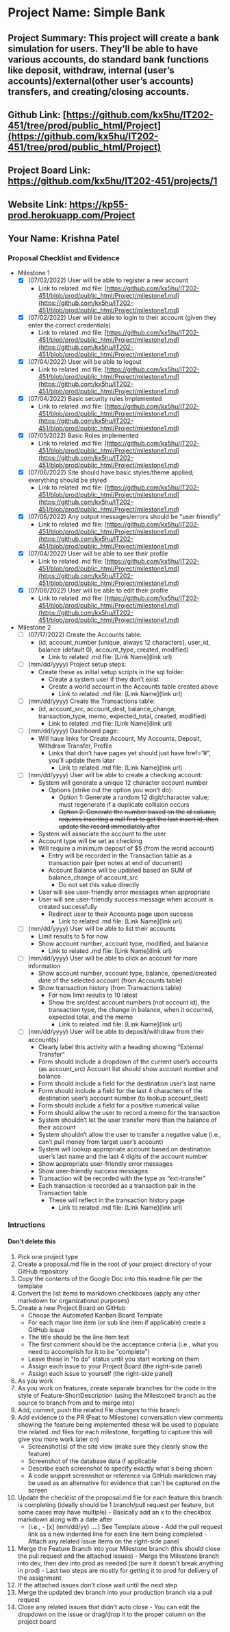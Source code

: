 # Project Name: Simple Bank
## Project Summary: This project will create a bank simulation for users. They’ll be able to have various accounts, do standard bank functions like deposit, withdraw, internal (user’s accounts)/external(other user’s accounts) transfers, and creating/closing accounts.
## Github Link: [https://github.com/kx5hu/IT202-451/tree/prod/public_html/Project](https://github.com/kx5hu/IT202-451/tree/prod/public_html/Project)
## Project Board Link: https://github.com/kx5hu/IT202-451/projects/1
## Website Link: https://kp55-prod.herokuapp.com/Project
## Your Name: Krishna Patel

<!-- Line item / Feature template (use this for each bullet point) -- DO NOT DELETE THIS SECTION

- [ ] \(mm/dd/yyyy of completion) Feature Title (from the proposal bullet point, if it's a sub-point indent it properly)
  -  Link to related .md file: [Link Name](link url)

 End Line item / Feature Template -- DO NOT DELETE THIS SECTION --> 
### Proposal Checklist and Evidence

- Milestone 1
    - [x] \(07/02/2022) User will be able to register a new account
      -  Link to related .md file: [https://github.com/kx5hu/IT202-451/blob/prod/public_html/Project/milestone1.md](https://github.com/kx5hu/IT202-451/blob/prod/public_html/Project/milestone1.md)
    - [x] \(07/02/2022) User will be able to login to their account (given they enter the correct credentials)
      -  Link to related .md file: [https://github.com/kx5hu/IT202-451/blob/prod/public_html/Project/milestone1.md](https://github.com/kx5hu/IT202-451/blob/prod/public_html/Project/milestone1.md)
    - [x] \(07/04/2022) User will be able to logout
      -  Link to related .md file: [https://github.com/kx5hu/IT202-451/blob/prod/public_html/Project/milestone1.md](https://github.com/kx5hu/IT202-451/blob/prod/public_html/Project/milestone1.md)
    - [x] \(07/04/2022) Basic security rules implemented
      -  Link to related .md file: [https://github.com/kx5hu/IT202-451/blob/prod/public_html/Project/milestone1.md](https://github.com/kx5hu/IT202-451/blob/prod/public_html/Project/milestone1.md)
    - [x] \(07/05/2022) Basic Roles implemented
      -  Link to related .md file: [https://github.com/kx5hu/IT202-451/blob/prod/public_html/Project/milestone1.md](https://github.com/kx5hu/IT202-451/blob/prod/public_html/Project/milestone1.md)
    - [x] \(07/06/2022) Site should have basic styles/theme applied; everything should be styled
      -  Link to related .md file: [https://github.com/kx5hu/IT202-451/blob/prod/public_html/Project/milestone1.md](https://github.com/kx5hu/IT202-451/blob/prod/public_html/Project/milestone1.md)
    - [x] \(07/06/2022) Any output messages/errors should be “user friendly”
      -  Link to related .md file: [https://github.com/kx5hu/IT202-451/blob/prod/public_html/Project/milestone1.md](https://github.com/kx5hu/IT202-451/blob/prod/public_html/Project/milestone1.md)
    - [x] \(07/04/2022) User will be able to see their profile
      -  Link to related .md file: [https://github.com/kx5hu/IT202-451/blob/prod/public_html/Project/milestone1.md](https://github.com/kx5hu/IT202-451/blob/prod/public_html/Project/milestone1.md)
    - [x] \(07/06/2022) User will be able to edit their profile
      -  Link to related .md file: [https://github.com/kx5hu/IT202-451/blob/prod/public_html/Project/milestone1.md](https://github.com/kx5hu/IT202-451/blob/prod/public_html/Project/milestone1.md)
      
- Milestone 2
    - [ ] \(07/17/2022) Create the Accounts table:
      - (id, account_number [unique, always 12 characters], user_id, balance (default 0), account_type, created, modified)
        -  Link to related .md file: [Link Name](link url)
    - [ ] \(mm/dd/yyyy) Project setup steps:
      - Create these as initial setup scripts in the sql folder:
        - Create a system user if they don’t exist
        - Create a world account in the Accounts table created above
          -  Link to related .md file: [Link Name](link url)
    - [ ] \(mm/dd/yyyy) Create the Transactions table:
      - (id, account_src, account_dest, balance_change, transaction_type, memo, expected_total, created, modified) 
        -  Link to related .md file: [Link Name](link url)
    - [ ] \(mm/dd/yyyy) Dashboard page:
      - Will have links for Create Account, My Accounts, Deposit, Withdraw Transfer, Profile
        - Links that don’t have pages yet should just have href=”#”, you’ll update them later
          -  Link to related .md file: [Link Name](link url)
    - [ ] \(mm/dd/yyyy) User will be able to create a checking account:
      - System will generate a unique 12 character account number
        - Options (strike out the option you won’t do):
          - Option 1: Generate a random 12 digit/character value; must regenerate if a duplicate collision occurs
          - ~~Option 2: Generate the number based on the id column; requires inserting a null first to get the last insert id, then update the record immediately after~~
      - System will associate the account to the user
      - Account type will be set as checking
      - Will require a minimum deposit of $5 (from the world account)
        - Entry will be recorded in the Transaction table as a transaction pair (per notes at end of document)
        - Account Balance will be updated based on SUM of balance_change of account_src
          - Do not set this value directly
      - User will see user-friendly error messages when appropriate
      - User will see user-friendly success message when account is created successfully
        - Redirect user to their Accounts page upon success
          -  Link to related .md file: [Link Name](link url)
    - [ ] \(mm/dd/yyyy) User will be able to list their accounts
      - Limit results to 5 for now
      - Show account number, account type, modified, and balance
        -  Link to related .md file: [Link Name](link url)
    - [ ] \(mm/dd/yyyy) User will be able to click an account for more information
      - Show account number, account type, balance, opened/created date of the selected account (from Accounts table)
      - Show transaction history (from Transactions table)
        - For now limit results to 10 latest
        - Show the src/dest account numbers (not account id), the transaction type, the change in balance, when it occurred, expected total, and the memo
          -  Link to related .md file: [Link Name](link url)
    - [ ] \(mm/dd/yyyy) User will be able to deposit/withdraw from their account(s)
      - Clearly label this activity with a heading showing “External Transfer”
      - Form should include a dropdown of the current user’s accounts (as account_src)
         Account list should show account number and balance
      - Form should include a field for the destination user’s last name
      - Form should include a field for the last 4 characters of the destination user’s account number (to lookup account_dest)
      - Form should include a field for a positive numerical value
      - Form should allow the user to record a memo for the transaction
      - System shouldn’t let the user transfer more than the balance of their account
      - System shouldn’t allow the user to transfer a negative value (i.e., can’t pull money from target user’s account)
      - System will lookup appropriate account based on destination user’s last name and the last 4 digits of the account number
      - Show appropriate user-friendly error messages
      - Show user-friendly success messages
      - Transaction will be recorded with the type as “ext-transfer”
      - Each transaction is recorded as a transaction pair in the Transaction table
        - These will reflect in the transaction history page
          -  Link to related .md file: [Link Name](link url)
<!--
- Milestone 3
  - (duplicate template here for Milestone 3 features)
- Milestone 4
  - (duplicate template here for Milestone 4 features)
  -->
### Intructions
#### Don't delete this
1. Pick one project type
2. Create a proposal.md file in the root of your project directory of your GitHub repository
3. Copy the contents of the Google Doc into this readme file per the template
4. Convert the list items to markdown checkboxes (apply any other markdown for organizational purposes)
5. Create a new Project Board on GitHub
   - Choose the Automated Kanban Board Template
   - For each major line item (or sub line item if applicable) create a GitHub issue
   - The title should be the line item text
   - The first comment should be the acceptance criteria (i.e., what you need to accomplish for it to be "complete")
   - Leave these in "to do" status until you start working on them
   - Assign each issue to your Project Board (the right-side panel)
   - Assign each issue to yourself (the right-side panel)
6. As you work
  1. As you work on features, create separate branches for the code in the style of Feature-ShortDescription (using the Milestone# branch as the source to branch from and to merge into)
  2. Add, commit, push the related file changes to this branch
  3. Add evidence to the PR (Feat to Milestone) conversation view comments showing the feature being implemented (these will be used to populate the related .md files for each milestone, forgetting to capture this will give you more work later on)
     - Screenshot(s) of the site view (make sure they clearly show the feature)
     - Screenshot of the database data if applicable
     - Describe each screenshot to specify exactly what's being shown
     - A code snippet screenshot or reference via GitHub markdown may be used as an alternative for evidence that can't be captured on the screen
  4. Update the checklist of the proposal.md file for each feature this branch is completing (ideally should be 1 branch/pull request per feature, but some cases may have multiple)
    - Basically add an x to the checkbox markdown along with a date after
      - (i.e.,   - [x] (mm/dd/yy) ....) See Template above
    - Add the pull request link as a new indented line for each line item being completed
    - Attach any related issue items on the right-side panel
  5. Merge the Feature Branch into your Milestone branch (this should close the pull request and the attached issues)
    - Merge the Milestone branch into dev, then dev into prod as needed (be sure it doesn't break anything in prod)
    - Last two steps are mostly for getting it to prod for delivery of the assignment 
  7. If the attached issues don't close wait until the next step
  8. Merge the updated dev branch into your production branch via a pull request
  9. Close any related issues that didn't auto close
    - You can edit the dropdown on the issue or drag/drop it to the proper column on the project board